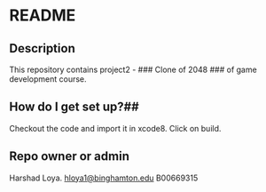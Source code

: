 # README #

## Description ##
This repository contains project2 - ### Clone of 2048 ### of game development course.

## How do I get set up?##
Checkout the code and import it in xcode8. Click on build.

## Repo owner or admin ##
Harshad Loya.
hloya1@binghamton.edu
B00669315
